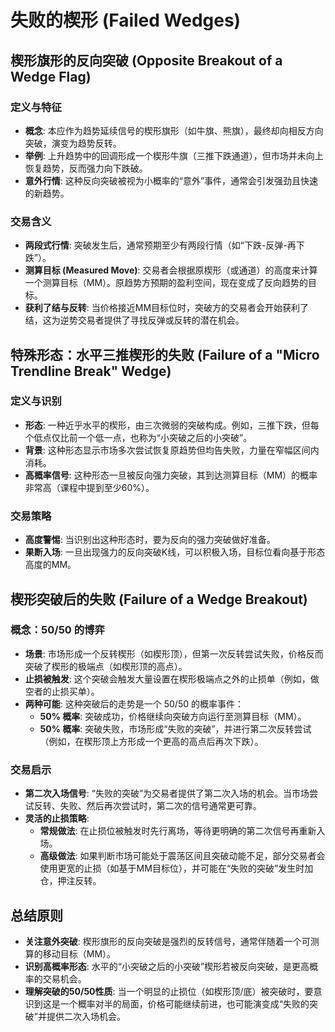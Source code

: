 # 失败的楔形 (Failed Wedges)

## 楔形旗形的反向突破 (Opposite Breakout of a Wedge Flag)

### 定义与特征
-   **概念**: 本应作为趋势延续信号的楔形旗形（如牛旗、熊旗），最终却向相反方向突破，演变为趋势反转。
-   **举例**: 上升趋势中的回调形成一个楔形牛旗（三推下跌通道），但市场并未向上恢复趋势，反而强力向下跌破。
-   **意外行情**: 这种反向突破被视为小概率的“意外”事件，通常会引发强劲且快速的新趋势。

### 交易含义
-   **两段式行情**: 突破发生后，通常预期至少有两段行情（如“下跌-反弹-再下跌”）。
-   **测算目标 (Measured Move)**: 交易者会根据原楔形（或通道）的高度来计算一个测算目标（MM）。原趋势方预期的盈利空间，现在变成了反向趋势的目标。
-   **获利了结与反转**: 当价格接近MM目标位时，突破方的交易者会开始获利了结，这为逆势交易者提供了寻找反弹或反转的潜在机会。

## 特殊形态：水平三推楔形的失败 (Failure of a "Micro Trendline Break" Wedge)

### 定义与识别
-   **形态**: 一种近乎水平的楔形，由三次微弱的突破构成。例如，三推下跌，但每个低点仅比前一个低一点，也称为“小突破之后的小突破”。
-   **背景**: 这种形态显示市场多次尝试恢复原趋势但均告失败，力量在窄幅区间内消耗。
-   **高概率信号**: 这种形态一旦被反向强力突破，其到达测算目标（MM）的概率非常高（课程中提到至少60%）。

### 交易策略
-   **高度警惕**: 当识别出这种形态时，要为反向的强力突破做好准备。
-   **果断入场**: 一旦出现强力的反向突破K线，可以积极入场，目标位看向基于形态高度的MM。

## 楔形突破后的失败 (Failure of a Wedge Breakout)

### 概念：50/50 的博弈
-   **场景**: 市场形成一个反转楔形（如楔形顶），但第一次反转尝试失败，价格反而突破了楔形的极端点（如楔形顶的高点）。
-   **止损被触发**: 这个突破会触发大量设置在楔形极端点之外的止损单（例如，做空者的止损买单）。
-   **两种可能**: 这种突破后的走势是一个 50/50 的概率事件：
    -   **50% 概率**: 突破成功，价格继续向突破方向运行至测算目标（MM）。
    -   **50% 概率**: 突破失败，市场形成“失败的突破”，并进行第二次反转尝试（例如，在楔形顶上方形成一个更高的高点后再次下跌）。

### 交易启示
-   **第二次入场信号**: “失败的突破”为交易者提供了第二次入场的机会。当市场尝试反转、失败、然后再次尝试时，第二次的信号通常更可靠。
-   **灵活的止损策略**:
    -   **常规做法**: 在止损位被触发时先行离场，等待更明确的第二次信号再重新入场。
    -   **高级做法**: 如果判断市场可能处于震荡区间且突破动能不足，部分交易者会使用更宽的止损（如基于MM目标位），并可能在“失败的突破”发生时加仓，押注反转。

## 总结原则
-   **关注意外突破**: 楔形旗形的反向突破是强烈的反转信号，通常伴随着一个可测算的移动目标（MM）。
-   **识别高概率形态**: 水平的“小突破之后的小突破”楔形若被反向突破，是更高概率的交易机会。
-   **理解突破的50/50性质**: 当一个明显的止损位（如楔形顶/底）被突破时，要意识到这是一个概率对半的局面，价格可能继续前进，也可能演变成“失败的突破”并提供二次入场机会。
